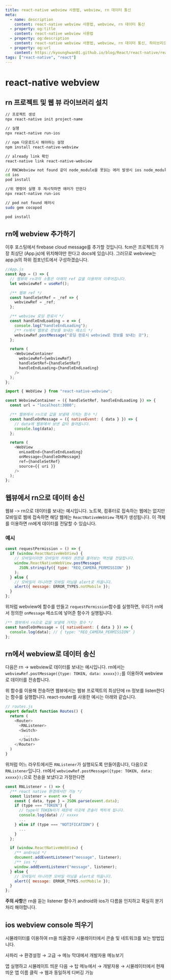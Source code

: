 ```yaml
---
title: react-native webview 사용법, webview, rn 데이터 통신
meta:
  - name: description
    content: react-native webview 사용법, webview, rn 데이터 통신
  - property: og:title
    content: react-native webview 사용법
  - property: og:description
    content: react-native webview 사용법, webview, rn 데이터 통신, 하이브리드 웹앱
  - property: og:url
    content: https://kyounghwan01.github.io/blog/React/react-native/react-native-webview/
tags: ["react-native", "react"]
---
```


# react-native webview

## rn 프로젝트 및 웹 뷰 라이브러리 설치

```sh
// 프로젝트 생성
npx react-native init project-name

// 실행
npx react-native run-ios

// npm 다운로드시 해야하는 설정
npm install react-native-webview

// already link 확인
react-native link react-native-webview

// RNCWebview not found 같이 node_module을 못읽는 에러 발생시 ios node_module 설치 안했기 때문
cd ios
pod install

//위 명령어 실행 후 재시작하면 에러가 안뜬다
npx react-native run-ios

// pod not found 에러시
sudo gem cocopod

pod install
```

## rn에 webview 추가하기

이후 포스팅에서 firebase cloud message를 추가할 것입니다.
fcm은 프로젝트의 가장 최상단 (App.js)에 위치해야만 한다고 docs에 있습니다.
그러므로 webview는 app.js의 하위 컴포넌트에서 구성하겠습니다.

```js
//App.js
const App = () => {
  // 웹뷰와 rn과의 소통은 아래의 ref 값을 이용하여 이루어집니다.
  let webviewRef = useRef();

  /** 웹뷰 ref */
  const handleSetRef = _ref => {
    webviewRef = _ref;
  };

  /** webview 로딩 완료시 */
  const handleEndLoading = e => {
    console.log("handleEndLoading");
    /** rn에서 웹뷰로 정보를 보내는 메소드 */
    webviewRef.postMessage("로딩 완료시 webview로 정보를 보내는 곳");
  };

  return (
    <WebviewContainer
      webviewRef={webviewRef}
      handleSetRef={handleSetRef}
      handleEndLoading={handleEndLoading}
    />
  );
};
```

```js
import { WebView } from "react-native-webview";

const WebviewContainer = ({ handleSetRef, handleEndLoading }) => {
  const url = "localhost:3000";

  /** 웹뷰에서 rn으로 값을 보낼때 거치는 함수 */
  const handleOnMessage = ({ nativeEvent: { data } }) => {
    // data에 웹뷰에서 보낸 값이 들어옵니다.
    console.log(data);
  };

  return (
    <WebView
      onLoadEnd={handleEndLoading}
      onMessage={handleOnMessage}
      ref={handleSetRef}
      source={{ uri }}
    />
  );
};
```

## 웹뷰에서 rn으로 데이터 송신

웹뷰 -> rn으로 데이터를 보내는 예시입니다.
노트북, 컴퓨터로 접속하는 웹에는 없지만 모바일로 웹에 접속하면 해당 웹에는 `ReactNativeWebView` 객체가 생성됩니다.
이 객체를 이용하면 rn에게 데이터를 전달할 수 있습니다.

### 예시

```js
const requestPermission = () => {
  if (window.ReactNativeWebView) {
    // 모바일이라면 모바일의 카메라 권한을 물어보는 액션을 전달합니다.
    window.ReactNativeWebView.postMessage(
      JSON.stringify({ type: "REQ_CAMERA_PERMISSION" })
    );
  } else {
    // 모바일이 아니라면 모바일 아님을 alert로 띄웁니다.
    alert({ message: ERROR_TYPES.notMobile });
  }
};
```

위처럼 webview에 함수를 만들고 `requestPermission`함수를 실행하면, 우리가 rn에서 정의한 `onMessage` 메소드에 넣어준 함수가 실행됩니다.

```js
/** 웹뷰에서 rn으로 값을 보낼때 거치는 함수 */
const handleOnMessage = ({ nativeEvent: { data } }) => {
  console.log(data); // { type: "REQ_CAMERA_PERMISSION" }
};
```

## rn에서 webview로 데이터 송신

다음은 rn -> webview로 데이터를 보내는 예시입니다.
rn에서는 `webviewRef.postMessage({type: TOKEN, data: xxxxx});`를 이용하여 webview로 데이터를 전송합니다.

위 함수를 이용해 전송하면 웹뷰에서는 웹뷰 프로젝트의 최상단에 rn 정보를 listen한다는 함수를 실행합니다.
react-router를 사용한 예시는 아래와 같습니다.

```js
// routes.js
export default function Routes() {
  return (
    <Router>
      <RNListener>
      <Switch>
        ...
      </Switch>
    </Router>
  )
}
```

위처럼 어느 라우트에서든 `RNListener`가 실행되도록 만들어줍니다,
다음으로 `RNListener`입니다.
rn에서 `webviewRef.postMessage({type: TOKEN, data: xxxxx});`으로 전송을 보냈다고 가정한다면

```jsx
const RNListener = () => {
  /** react native 환경에서만 가능 */
  const listener = event => {
    const { data, type } = JSON.parse(event.data);
    if (type === "TOKEN") {
      // type이 TOKEN이기 때문에 이곳에 콘솔이 찍히게 됩니다.
      console.log(data) // xxxxx
      ...
    } else if (type === "NOTIFICATION") {
      ...
    }
  };

  if (window.ReactNativeWebView) {
    /** android */
    document.addEventListener("message", listener);
    /** ios */
    window.addEventListener("message", listener);
  } else {
    // 모바일이 아니라면 모바일 아님을 alert로 띄웁니다.
    alert({ message: ERROR_TYPES.notMobile });
  }
};
```

**주의 사항**은 rn을 듣는 listener 함수가 android와 ios가 다름을 인지하고 확실히 분기처리 해야합니다.

## ios webview console 띄우기

시뮬레이터를 이용하여 rn을 띄울경우 시뮬레이터에서 콘솔 및 네트워크를 보는 방법입니다.

사파리 → 환경설정 → 고급 → 메뉴 막대에서 개발자용 메뉴보기

앱 실행하고 시뮬레이트 띄운 다음 → 탑 메뉴에서 → 개발자용 → 시뮬레이터에서 현재 띄운 앱 이름 클릭 → 웹과 동일하게 디버깅 가능

<TagLinks />

<Disqus />
